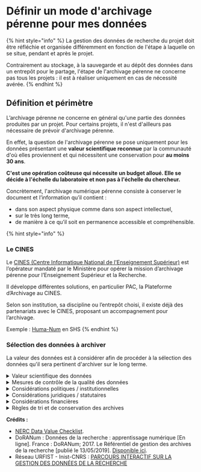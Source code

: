 # Définir un mode d'archivage pérenne pour mes données

{% hint style="info" %}
La gestion des données de recherche du projet doit être réfléchie et organisée différemment en fonction de l'étape à laquelle on se situe, pendant et après le projet.&#x20;

Contrairement au stockage, à la sauvegarde et au dépôt des données dans un entrepôt pour le partage, l'étape de l'archivage pérenne ne concerne pas tous les projets : il est à réaliser uniquement en cas de nécessité avérée.&#x20;
{% endhint %}

## **Définition et périmètre**

L’archivage pérenne ne concerne en général qu'une partie des données produites par un projet. Pour certains projets, il n'est d'ailleurs pas nécessaire de prévoir d'archivage pérenne.

En effet, la question de l'archivage pérenne se pose uniquement pour les données présentant une **valeur scientifique reconnue** par la communauté d'où elles proviennent et qui nécessitent une conservation pour **au moins 30 ans**.

**C'est une opération coûteuse qui nécessite un budget alloué. Elle se décide à l'échelle du laboratoire et non pas à l'échelle du chercheur.** &#x20;

Concrètement, l'archivage numérique pérenne consiste à conserver le document et l’information qu’il contient  :

* dans son aspect physique comme dans son aspect intellectuel,
* sur le très long terme,
* de manière à ce qu’il soit en permanence accessible et compréhensible.

{% hint style="info" %}
### Le CINES

Le [CINES (Centre Informatique National de l'Enseignement Supérieur)](https://www.cines.fr) est l’opérateur mandaté par le Ministère pour opérer la mission d’archivage pérenne pour l’Enseignement Supérieur et la Recherche.&#x20;

Il développe différentes solutions, en particulier PAC, la Plateforme d’Archivage au CINES.&#x20;

Selon son institution, sa discipline ou l’entrepôt choisi, il existe déjà des partenariats avec le CINES, proposant un accompagnement pour l’archivage.

Exemple : [Huma-Num](https://www.huma-num.fr) en SHS
{% endhint %}

### Sélection des données à archiver

La valeur des données est à considérer afin de procéder à la sélection des données qu'il sera pertinent d'archiver sur le long terme.&#x20;

<details>

<summary>Valeur scientifique des données</summary>

Les données sont-elles uniques, non reproductibles (ou à des coûts trop élevés) ?

• Les données ont-elles une valeur historique, c'est-à-dire représentent-elles un point de repère dans les découvertes scientifiques ?

• Les données comprennent-elles des changements dans les méthodes de traitement, de nouvelles normes ou créent-elles des précédents ?&#x20;

• Les données appuient-elles les projets en cours ou les tendances scientifiques ?

• Les données sont-elles susceptibles de répondre aux besoins/orientations futurs de la communauté scientifique (potentiel de réutilisation) ?

• Les données sont-elles susceptibles d'être citées ou référencées dans une publication ?

• …

</details>

<details>

<summary>Mesures de contrôle de la qualité des données</summary>

• La qualité et la conformité de la collecte des données doivent être contrôlées et documentées. Il peut s'agir des processus comme la calibration, la répétition des échantillons ou des mesures, la capture standardisée des données, la validation de saisie des données, la revue par les pairs …

• La qualité, intégrité physique des données (non endommagées, lisibles…)\


</details>

<details>

<summary>Considérations politiques / institutionnelles</summary>

• Quelle est la politique du financeur, de l’institution ?

• Les données sont elles-conformes à la stratégie de l’institution ?

</details>

<details>

<summary>Considérations juridiques / statutaires</summary>

• Y a-t-il une raison légale ou législative pour conserver les données ?&#x20;

• Existe-t-il une raison évidente pour laquelle les données peuvent être utilisées dans le cadre de litiges, d'enquêtes publiques, d'enquêtes policières ou de tout rapport ou document qui pourrait être contesté en justice ?&#x20;

• Existe-t-il des obligations financières ou contractuelles qui obligent à conserver les données ?

</details>

<details>

<summary>Considérations financières</summary>

Lorsqu'on envisage la préservation des données, le coût de conservation (identifié non seulement comme étant le stockage, mais aussi la gestion, le partage, l'accès, la sauvegarde et la maintenance à long terme des données) doit être mis en balance avec les preuves d'une réutilisation potentielle des données.

</details>

<details>

<summary>Règles de tri et de conservation des archives</summary>

Consulter le [référentiel de gestion des archives de la recherche](https://www.archivistes.org/Referentiel-de-gestion-des-archives-de-la-recherche), Association des archivistes français, Section Aurore.

</details>

**Crédits :**

* [NERC Data Value Checklist](https://nerc.ukri.org/research/sites/data/policy/data-value-checklist/).&#x20;
* DoRANum : Données de la recherche : apprentissage numérique \[En ligne]. France : DoRANum; 2017. Le Référentiel de gestion des archives de la recherche \[publié le 13/05/2019]. [Disponible](https://doranum.fr/stockage-archivage/referentiel-de-gestion-des-archives-de-la-recherche/)[ i](https://doranum.fr/stockage-archivage/referentiel-de-gestion-des-archives-de-la-recherche/)[ci](https://doranum.fr/stockage-archivage/referentiel-de-gestion-des-archives-de-la-recherche/).
* Réseau URFIST - Inist-CNRS : [PARCOURS INTERACTIF SUR LA GESTION DES DONNÉES DE LA RECHERCHE](https://doranum.fr/enjeux-benefices/parcours-interactif-sur-la-gestion-des-donnees-de-la-recherche/)
